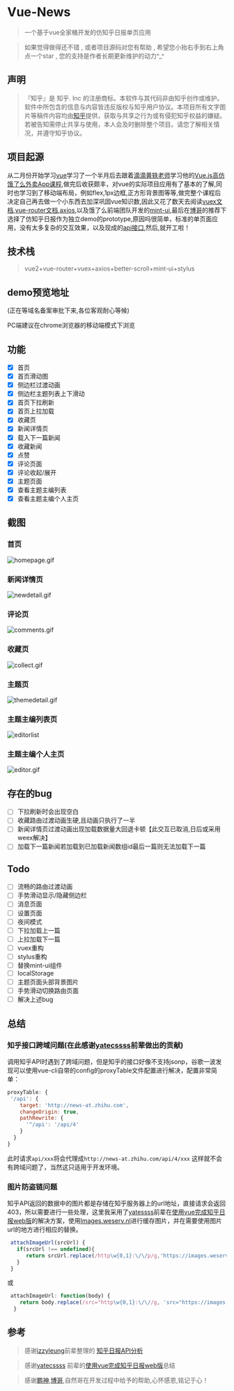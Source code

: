 # Vue-News

> 一个基于vue全家桶开发的仿知乎日报单页应用

> 如果觉得做得还不错 , 或者项目源码对您有帮助 , 希望您小抬右手到右上角点一个star , 您的支持是作者长期更新维护的动力^_^

## 声明
>『知乎』是 知乎. Inc 的注册商标。本软件与其代码非由知乎创作或维护。软件中所包含的信息与内容皆违反版权与知乎用户协议。本项目所有文字图片等稿件内容均由[知乎](https://www.zhihu.com)提供，获取与共享之行为或有侵犯知乎权益的嫌疑。若被告知需停止共享与使用，本人会及时删除整个项目。请您了解相关情况，并遵守知乎协议。

## 项目起源
从二月份开始学习[vue](https://cn.vuejs.org/)学习了一个半月后去跟着[滴滴黄轶老师](https://github.com/ustbhuangyi)学习他的[Vue.js高仿饿了么外卖App课程](http://coding.imooc.com/class/74.html),做完后收获颇丰，对vue的实际项目应用有了基本的了解,同时也学习到了移动端布局，例如flex,1px边框,正方形背景图等等,做完整个课程后决定自己再去做一个小东西去加深巩固vue知识数,因此又花了数天去阅读[vuex文档](https://vuex.vuejs.org/zh-cn/),[vue-router文档](https://router.vuejs.org/zh-cn/),[axios](https://github.com/mzabriskie/axios),以及饿了么前端团队开发的[mint-ui](http://mint-ui.github.io/#!/zh-cn),最后在[博哥](https://github.com/cccyb)的推荐下选择了仿知乎日报作为独立demo的prototype,原因吗很简单，标准的单页面应用，没有太多复杂的交互效果，以及现成的[api接口](https://github.com/izzyleung/ZhihuDailyPurify/wiki/%E7%9F%A5%E4%B9%8E%E6%97%A5%E6%8A%A5-API-%E5%88%86%E6%9E%90),然后,就开工啦！

## 技术栈

> vue2+vue-router+vuex+axios+better-scroll+mint-ui+stylus

## demo预览地址

(正在等域名备案审批下来,各位客观耐心等候)

PC端建议在chrome浏览器的移动端模式下浏览
 
## 功能

- [x] 首页
- [x] 首页滑动图
- [x] 侧边栏过渡动画
- [x] 侧边栏主题列表上下滑动
- [x] 首页下拉刷新
- [x] 首页上拉加载
- [x] 收藏页
- [x] 新闻详情页
- [x] 载入下一篇新闻
- [x] 收藏新闻
- [x] 点赞
- [x] 评论页面
- [x] 评论收起/展开
- [x] 主题页面
- [x] 查看主题主编列表
- [x] 查看主题主编个人主页

## 截图
### 首页
![homepage.gif](./demogif/homepage.gif)

### 新闻详情页
![newdetail.gif](./demogif/newdetail.gif)

### 评论页
![comments.gif](./demogif/comments.gif)

### 收藏页
![collect.gif](./demogif/collect.gif)

### 主题页
![themedetail.gif](./demogif/themedetail.gif)

### 主题主编列表页
![editorlist](./demogif/editorlist.gif)

### 主题主编个人主页
![editor.gif](./demogif/editor.gif)

## 存在的bug
- [ ] 下拉刷新时会出现空白
- [ ] 收藏路由过渡动画生硬,且动画只执行了一半
- [ ] 新闻详情页过渡动画出现加载数据量大回退卡顿【此交互已取消,日后或采用weex解决】
- [ ] 加载下一篇新闻若加载到已加载新闻数组id最后一篇则无法加载下一篇 

## Todo
- [ ] 流畅的路由过渡动画
- [ ] 手势滑动显示/隐藏侧边栏
- [ ] 消息页面
- [ ] 设置页面
- [ ] 夜间模式
- [ ] 下拉加载上一篇
- [ ] 上拉加载下一篇
- [ ] vuex重构
- [ ] stylus重构
- [ ] 替换mint-ui组件
- [ ] localStorage
- [ ] 主题页面头部背景图片
- [ ] 手势滑动切换路由页面
- [ ] 解决上述bug

## 总结
### 知乎接口跨域问题(在此感谢[yatecssss](http://www.yatessss.com/2016/07/08/%E4%BD%BF%E7%94%A8vue%E5%AE%8C%E6%88%90%E7%9F%A5%E4%B9%8E%E6%97%A5%E6%8A%A5web%E7%89%88.html)前辈做出的贡献)
调用知乎API时遇到了跨域问题，但是知乎的接口好像不支持jsonp，谷歌一波发现可以使用vue-cli自带的config的proxyTable文件配置进行解决，配置非常简单：
	
```js
proxyTable: {
 '/api': {
    target: 'http://news-at.zhihu.com',
    changeOrigin: true,
    pathRewrite: {
      '^/api': '/api/4'
    }
  }
}
```
此时请求`api/xxx`将会代理成`http://news-at.zhihu.com/api/4/xxx`
这样就不会有跨域问题了，当然这只适用于开发环境。

### 图片防盗链问题
知乎API返回的数据中的图片都是存储在知乎服务器上的url地址，直接请求会返回403，所以需要进行一些处理，这里我采用了[yatessss](https://github.com/yatessss)前辈在[使用vue完成知乎日报web版](http://www.yatessss.com/2016/07/08/%E4%BD%BF%E7%94%A8vue%E5%AE%8C%E6%88%90%E7%9F%A5%E4%B9%8E%E6%97%A5%E6%8A%A5web%E7%89%88.html)的解决方案，使用[Images.weserv.nl](https://images.weserv.nl)进行缓存图片，并在需要使用图片url的地方进行相应的替换。

```js
 attachImageUrl(srcUrl) {
   if(srcUrl !== undefined){
      return srcUrl.replace(/http\w{0,1}:\/\/p/g,'https://images.weserv.nl/?url=p')
   }
 }
```
或
```js
 attachImageUrl: function(body) {
    return body.replace(/src="http\w{0,1}:\/\//g, 'src="https://images.weserv.nl/?url=');
  }
```

## 参考
> 感谢[izzyleung](https://github.com/izzyleung)前辈整理的 [知乎日报API分析](https://github.com/izzyleung/ZhihuDailyPurify/wiki/%E7%9F%A5%E4%B9%8E%E6%97%A5%E6%8A%A5-API-%E5%88%86%E6%9E%90)

> 感谢[yatecssss](https://github.com/yatessss) 前辈的[使用vue完成知乎日报web版](http://www.yatessss.com/2016/07/08/%E4%BD%BF%E7%94%A8vue%E5%AE%8C%E6%88%90%E7%9F%A5%E4%B9%8E%E6%97%A5%E6%8A%A5web%E7%89%88.html)总结

> 感谢[鹏神](https://github.com/HunterPen),[博哥](https://github.com/cccyb),自然哥在开发过程中给予的帮助,心怀感恩,铭记于心！


